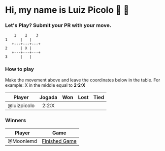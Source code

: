 # Hi, my name is Luiz Picolo 👋 👋

### Let's Play? Submit your PR with your move.

        1    2    3
    1      |   |  
       +---+---+---+
    2      | X | 
       +---+---+---+
    3      |   |   

### How to play

Make the movement above and leave the coordinates below in the table. For example: X in the middle equal to **2:2:X**

|Player      | Jogada   |   Won   |  Lost  |   Tied   |
|------------|:--------:|:-------:|:------:|:--------:|
|@luizpicolo |  2:2:X   |         |        |          |

### Winners

|Player      | Game   |   
|------------|:--------:|
|@Mooniemd   |  [Finished Game]([https://](https://github.com/luizpicolo/luizpicolo/blob/master/finished-games/1.md))  | 